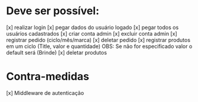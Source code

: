 # Deve ser possível:

[x] realizar login
[x] pegar dados do usuário logado
[x] pegar todos os usuários cadastrados
[x] criar conta admin
[x] excluir conta admin
[x] registrar pedido (ciclo/mês/marca)
[x] deletar pedido
[x] registrar produtos em um ciclo (Title, valor e quantidade) OBS: Se não for especificado valor o default será (Brinde)
[x] deletar produtos 


# Contra-medidas 

[x] Middleware de autenticação

